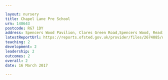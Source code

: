 ```yaml
---

layout: nursery
title: Chapel Lane Pre School
urn: 148643
postcode: RG7 1DY
address: Spencers Wood Pavilion, Clares Green Road,Spencers Wood, Reading, Berkshire, RG7 1DY
latestReportUrl: https://reports.ofsted.gov.uk/provider/files/2674085/urn/148643.pdf
teaching: 2
development: 2
leadership: 2
outcomes: 2
overall: 2
date: 16 March 2017

---
```

